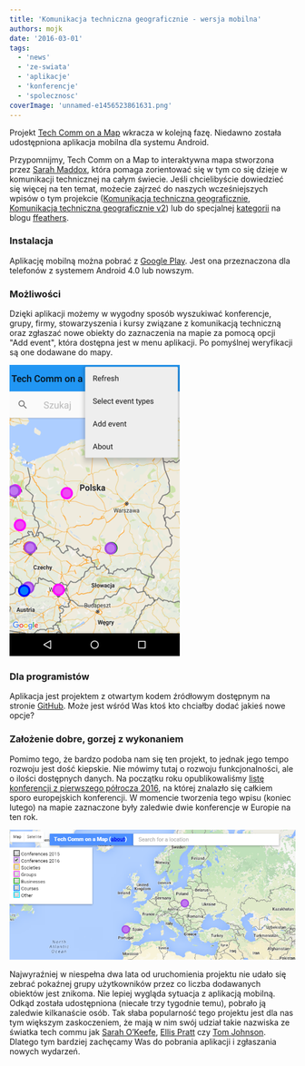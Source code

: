```yaml
---
title: 'Komunikacja techniczna geograficznie - wersja mobilna'
authors: mojk
date: '2016-03-01'
tags:
  - 'news'
  - 'ze-swiata'
  - 'aplikacje'
  - 'konferencje'
  - 'spolecznosc'
coverImage: 'unnamed-e1456523861631.png'
---
```


Projekt [Tech Comm on a Map](http://sarahmaddox.github.io/techcomm-map/) wkracza
w kolejną fazę. Niedawno została udostępniona aplikacja mobilna dla systemu
Android.

<!--truncate-->

Przypomnijmy, Tech Comm on a Map to interaktywna mapa stworzona przez
[Sarah Maddox](http://www.linkedin.com/in/sarahmaddox), która pomaga zorientować
się w tym co się dzieje w komunikacji technicznej na całym świecie. Jeśli
chcielibyście dowiedzieć się więcej na ten temat, możecie zajrzeć do naszych
wcześniejszych wpisów o tym projekcie
([Komunikacja techniczna geograficznie](http://techwriter.pl/komunikacja-techniczna-geograficznie/),
[Komunikacja techniczna geograficznie v2](http://techwriter.pl/komunikacja-techniczna-geograficznie-v2/))
lub do specjalnej
[kategorii](https://ffeathers.wordpress.com/tech-comm-on-a-map/) na blogu
[ffeathers](https://ffeathers.wordpress.com/).

### Instalacja

Aplikację mobilną można pobrać z
[Google Play](https://play.google.com/store/apps/details?id=com.techcomm.map.mobile&utm_source=global_co&utm_medium=prtnr&utm_content=Mar2515&utm_campaign=PartBadge&pcampaignid=MKT-Other-global-all-co-prtnr-py-PartBadge-Mar2515-1).
Jest ona przeznaczona dla telefonów z systemem Android 4.0 lub nowszym.

### Możliwości

Dzięki aplikacji możemy w wygodny sposób wyszukiwać konferencje, grupy, firmy,
stowarzyszenia i kursy związane z komunikacją techniczną oraz zgłaszać nowe
obiekty do zaznaczenia na mapie za pomocą opcji "Add event", która dostępna jest
w menu aplikacji. Po pomyślnej weryfikacji są one dodawane do mapy.

[![techcommonamapapp](images/techcommonamapapp-e1456521551892.png)](http://techwriter.pl/wp-content/uploads/2016/02/techcommonamapapp-e1456521551892.png)

### Dla programistów

Aplikacja jest projektem z otwartym kodem źródłowym dostępnym na stronie
[GitHub](https://github.com/sarahmaddox/techcomm-map-android). Może jest wśród
Was ktoś kto chciałby dodać jakieś nowe opcje?

### Założenie dobre, gorzej z wykonaniem

Pomimo tego, że bardzo podoba nam się ten projekt, to jednak jego tempo rozwoju
jest dość kiepskie. Nie mówimy tutaj o rozwoju funkcjonalności, ale o ilości
dostępnych danych. Na początku roku opublikowaliśmy
[listę konferencji z pierwszego półrocza 2016](http://techwriter.pl/konferencje-2016-pierwsze-polrocze/),
na której znalazło się całkiem sporo europejskich konferencji. W momencie
tworzenia tego wpisu (koniec lutego) na mapie zaznaczone były zaledwie dwie
konferencje w Europie na ten rok.

[![conferences2016onamap](images/conferences2016onamap.png)](http://techwriter.pl/wp-content/uploads/2016/02/conferences2016onamap.png)

Najwyraźniej w niespełna dwa lata od uruchomienia projektu nie udało się zebrać
pokaźnej grupy użytkowników przez co liczba dodawanych obiektów jest znikoma.
Nie lepiej wygląda sytuacja z aplikacją mobilną. Odkąd została udostępniona
(niecałe trzy tygodnie temu), pobrało ją zaledwie kilkanaście osób. Tak słaba
popularność tego projektu jest dla nas tym większym zaskoczeniem, że mają w nim
swój udział takie nazwiska ze światka tech commu jak
[Sarah O’Keefe](http://www.scriptorium.com/about/sarah-okeefe/),
[Ellis Pratt](http://www.cherryleaf.com/blog/author/ellis/) czy
[Tom Johnson](http://idratherbewriting.com/aboutme/). Dlatego tym bardziej
zachęcamy Was do pobrania aplikacji i zgłaszania nowych wydarzeń.
